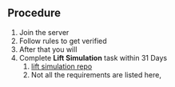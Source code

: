## Procedure
1. Join the server
2. Follow rules to get verified
3. After that you will 
4. Complete **Lift Simulation** task within 31 Days
	1. [lift simulation repo](https://github.com/Real-Dev-Squad/Lift-**Simulation**)
	2. Not all the requirements are listed here, 